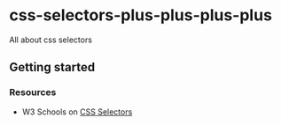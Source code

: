 # css-selectors-plus-plus-plus-plus
All about css selectors

## Getting started


### Resources
- W3 Schools on [CSS Selectors](https://www.w3schools.com/css/css_attribute_selectors.asp)
